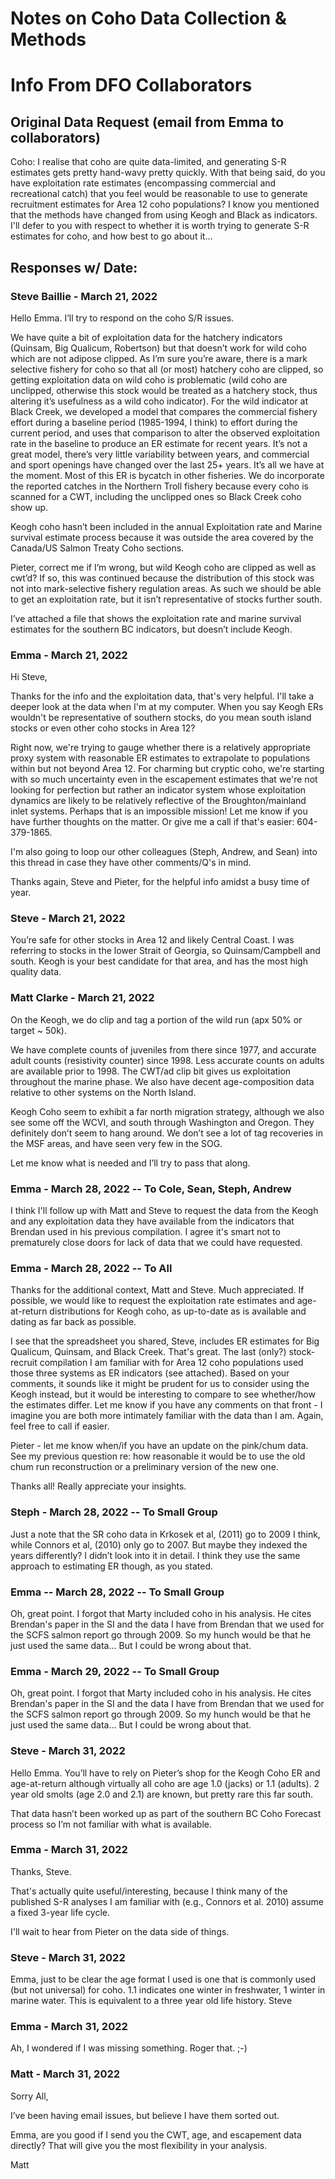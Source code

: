# Notes on Coho Data Collection & Methods






# Info From DFO Collaborators

## Original Data Request (email from Emma to collaborators)

Coho: I realise that coho are quite data-limited, and generating S-R estimates gets pretty hand-wavy pretty quickly. With that being said, do you have exploitation rate estimates (encompassing commercial and recreational catch) that you feel would be reasonable to use to generate recruitment estimates for Area 12 coho populations? I know you mentioned that the methods have changed from using Keogh and Black as indicators. I'll defer to you with respect to whether it is worth trying to generate S-R estimates for coho, and how best to go about it...

## Responses w/ Date:

### Steve Baillie - March 21, 2022

Hello Emma.  I’ll try to respond on the coho S/R issues.

 

We have quite a bit of exploitation data for the hatchery indicators (Quinsam, Big Qualicum, Robertson) but that doesn’t work for wild coho which are not adipose clipped.  As I’m sure you’re aware, there is a mark selective fishery for coho so that all (or most) hatchery coho are clipped, so getting exploitation data on wild coho is problematic (wild coho are unclipped, otherwise this stock would be treated as a hatchery stock, thus altering it’s usefulness as a wild coho indicator).  For the wild indicator at Black Creek, we developed a model that compares the commercial fishery effort during a baseline period (1985-1994, I think) to effort during the current period, and uses that comparison to alter the observed exploitation rate in the baseline to produce an ER estimate for recent years.  It’s not a great model, there’s very little variability between years, and commercial and sport openings have changed over the last 25+ years.  It’s all we have at the moment.  Most of this ER is bycatch in other fisheries.  We do incorporate the reported catches in the Northern Troll fishery because every coho is scanned for a CWT, including the unclipped ones so Black Creek coho show up.

 

Keogh coho hasn’t been included in the annual Exploitation rate and Marine survival estimate process because it was outside the area covered by the Canada/US Salmon Treaty Coho sections.

 

Pieter, correct me if I’m wrong, but wild Keogh coho are clipped as well as cwt’d?  If so, this was continued because the distribution of this stock was not into mark-selective fishery regulation areas.  As such we should be able to get an exploitation rate, but it isn’t representative of stocks further south.

 

I’ve attached a file that shows the exploitation rate and marine survival estimates for the southern BC indicators, but doesn’t include Keogh.  

### Emma - March 21, 2022

Hi Steve, 

Thanks for the info and the exploitation data, that's very helpful. I'll take a deeper look at the data when I'm at my computer. When you say Keogh ERs wouldn't be representative of southern stocks, do you mean south island stocks or even other coho stocks in Area 12? 

Right now, we're trying to gauge whether there is a relatively appropriate proxy system with reasonable ER estimates to extrapolate to populations within but not beyond Area 12. For charming but cryptic coho, we're starting with so much uncertainty even in the escapement estimates that we're not looking for perfection but rather an indicator system whose exploitation dynamics are likely to be relatively reflective of the Broughton/mainland inlet systems. Perhaps that is an impossible mission! Let me know if you have further thoughts on the matter. Or give me a call if that's easier: 604-379-1865.

I'm also going to loop our other colleagues (Steph, Andrew, and Sean) into this thread in case they have other comments/Q's in mind. 

Thanks again, Steve and Pieter, for the helpful info amidst a busy time of year.

### Steve - March 21, 2022

You’re safe for other stocks in Area 12 and likely Central Coast.  I was referring to stocks in the lower Strait of Georgia, so Quinsam/Campbell and south.  Keogh is your best candidate for that area, and has the most high quality data.

### Matt Clarke - March 21, 2022

On the Keogh, we do clip and tag a portion of the wild run (apx 50% or target ~ 50k). 

 

We have complete counts of juveniles from there since 1977, and accurate adult counts (resistivity counter) since 1998.  Less accurate counts on adults are available prior to 1998.    The CWT/ad clip bit gives us exploitation throughout the marine phase.  We also have decent age-composition data relative to other systems on the North Island.    

 

Keogh Coho seem to exhibit a far north migration strategy, although we also see some off the WCVI, and south through Washington and Oregon.  They definitely don’t seem to hang around.  We don’t see a lot of tag recoveries in the MSF areas, and have seen very few in the SOG.

 

Let me know what is needed and I’ll try to pass that along.    

### Emma - March 28, 2022 -- To Cole, Sean, Steph, Andrew

I think I'll follow up with Matt and Steve to request the data from the Keogh and any exploitation data they have available from the indicators that Brendan used in his previous compilation. I agree it's smart not to prematurely close doors for lack of data that we could have requested.

### Emma - March 28, 2022 -- To All

Thanks for the additional context, Matt and Steve. Much appreciated. If possible, we would like to request the exploitation rate estimates and age-at-return distributions for Keogh coho, as up-to-date as is available and dating as far back as possible.

I see that the spreadsheet you shared, Steve, includes ER estimates for Big Qualicum, Quinsam, and Black Creek. That's great. The last (only?) stock-recruit compilation I am familiar with for Area 12 coho populations used those three systems as ER indicators (see attached). Based on your comments, it sounds like it might be prudent for us to consider using the Keogh instead, but it would be interesting to compare to see whether/how the estimates differ. Let me know if you have any comments on that front - I imagine you are both more intimately familiar with the data than I am. Again, feel free to call if easier. 

Pieter - let me know when/if you have an update on the pink/chum data. See my previous question re: how reasonable it would be to use the old chum run reconstruction or a preliminary version of the new one. 

Thanks all! Really appreciate your insights. 

### Steph - March 28, 2022 -- To Small Group 

Just a note that the SR coho data in Krkosek et al, (2011) go to 2009 I think, while Connors et al, (2010) only go to 2007. But maybe they indexed the years differently? I didn’t look into it in detail. I think they use the same approach to estimating ER though, as you stated.

### Emma -- March 28, 2022 -- To Small Group 

Oh, great point. I forgot that Marty included coho in his analysis. He cites Brendan's paper in the SI and the data I have from Brendan that we used for the SCFS salmon report go through 2009. So my hunch would be that he just used the same data... But I could be wrong about that. 

### Emma - March 29, 2022 -- To Small Group

Oh, great point. I forgot that Marty included coho in his analysis. He cites Brendan's paper in the SI and the data I have from Brendan that we used for the SCFS salmon report go through 2009. So my hunch would be that he just used the same data... But I could be wrong about that. 

### Steve - March 31, 2022

Hello Emma.  You’ll have to rely on Pieter’s shop for the Keogh Coho ER and age-at-return although virtually all coho are age 1.0 (jacks) or 1.1 (adults).  2 year old smolts (age 2.0 and 2.1) are known, but pretty rare this far south.

That data hasn’t been worked up as part of the southern BC Coho Forecast process so I’m not familiar with what is available.  

### Emma - March 31, 2022

Thanks, Steve. 

That's actually quite useful/interesting, because I think many of the published S-R analyses I am familiar with (e.g., Connors et al. 2010) assume a fixed 3-year life cycle.

I'll wait to hear from Pieter on the data side of things.

### Steve - March 31, 2022

Emma, just to be clear the age format I used is one that is commonly used (but not universal) for coho.  1.1 indicates one winter in freshwater, 1 winter in marine water.  This is equivalent to a three year old life history.  Steve

### Emma - March 31, 2022

Ah, I wondered if I was missing something. Roger that. ;-)

### Matt - March 31, 2022 

Sorry All,

 

I’ve been having email issues, but believe I have them sorted out. 

 

Emma, are you good if I send you the CWT, age, and escapement data directly?  That will give you the most flexibility in your analysis. 


Matt